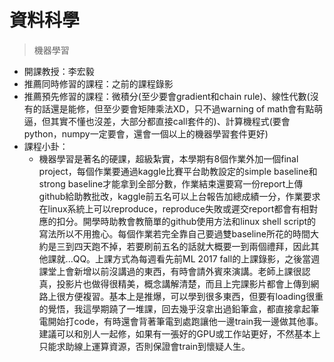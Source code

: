 # 資料科學

> 機器學習

* 開課教授：李宏毅
* 推薦同時修習的課程：之前的課程錄影
* 推薦預先修習的課程：微積分\(至少要會gradient和chain rule\)、線性代數\(沒有的話還是能修，但至少要會矩陣乘法XD，只不過warning of math會有點萌逼，但其實不懂也沒差，大部分都直接call套件的\)、計算機程式\(要會python，numpy一定要會，還會一個以上的機器學習套件更好\)
* 課程小卦：
  * 機器學習是著名的硬課，超級紮實，本學期有8個作業外加一個final project，每個作業要通過kaggle比賽平台助教設定的simple baseline和strong baseline才能拿到全部分數，作業結束還要寫一份report上傳github給助教批改，kaggle前五名可以上台報告加總成績一分，作業要求在linux系統上可以reproduce，reproduce失敗或遲交report都會有相對應的扣分。開學時助教會教簡單的github使用方法和linux shell script的寫法所以不用擔心。每個作業若完全靠自己要過雙baseline所花的時間大約是三到四天跑不掉，若要刷前五名的話就大概要一到兩個禮拜，因此其他課就...QQ。上課方式為每週看先前ML 2017 fall的上課錄影，之後當週課堂上會新增以前沒講過的東西，有時會請外賓來演講。老師上課很認真，投影片也做得很精美，概念講解清楚，而且上完課影片都會上傳到網路上很方便複習。基本上是推爆，可以學到很多東西，但要有loading很重的覺悟，我這學期蹺了一堆課，回去幾乎沒拿出過鉛筆盒，都直接拿起筆電開始打code，有時還會背著筆電到處跑讓他一邊train我一邊做其他事。建議可以和別人一起修，如果有一張好的GPU或工作站更好，不然基本上只能求助線上運算資源，否則保證會train到懷疑人生。

